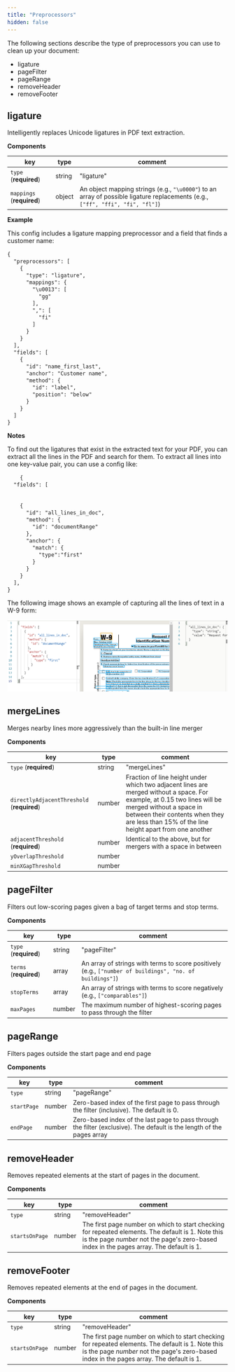 ```yaml
---
title: "Preprocessors"
hidden: false
---
```

The following sections describe the type of preprocessors you can use to clean up your document:

* ligature
* pageFilter
* pageRange
* removeHeader
* removeFooter



ligature
----

Intelligently replaces Unicode ligatures in PDF text extraction.

**Components**

| key                       | type   | comment                                                      |
| ------------------------- | ------ | ------------------------------------------------------------ |
| `type` (**required**)     | string | "ligature"                                                   |
| `mappings` (**required**) | object | An object mapping strings (e.g., `"\u0000"`) to an array of possible ligature replacements (e.g., `["ff", "ffi", "fi", "fl"]`) |

**Example**

This config  includes a  ligature mapping preprocessor and a field that finds a customer name: 

```
{
  "preprocessors": [
    {
      "type": "ligature",
      "mappings": {
        "\u0013": [
          "gg"
        ],
        ",": [
          "fi"
        ]
      }
    }
  ],
  "fields": [
    {
      "id": "name_first_last",
      "anchor": "Customer name",
      "method": {
        "id": "label",
        "position": "below"
      }
    }
  ]
}
```

**Notes**

 To find out the ligatures that exist in the extracted text for your PDF, you can extract all the lines in the PDF and search for them. To extract all lines into one key-value pair, you can use a config like:

```
    {
  "fields": [
    
    
    {
      "id": "all_lines_in_doc",
      "method": {
        "id": "documentRange"
      },
      "anchor": {
        "match": {
          "type":"first"
        }
      }
    }
  ],
}
```

The following image shows an example of capturing all the lines of text in a W-9 form:

![example of capturing all lines](https://raw.githubusercontent.com/sensible-hq/sensible-docs/main/readme-sync/assets/images/v0/all_lines.png)



mergeLines
---


Merges nearby lines more aggressively than the built-in line merger

**Components**

| key                                        | type   | comment                                                      |
| ------------------------------------------ | ------ | ------------------------------------------------------------ |
| `type` (**required**)                      | string | "mergeLines"                                                 |
| `directlyAdjacentThreshold` (**required**) | number | Fraction of line height under which two adjacent lines are merged without a space. For example, at 0.15 two lines will be merged without a space in between their contents when they are less than 15% of the line height apart from one another |
| `adjacentThreshold` (**required**)         | number | Identical to the above, but for mergers with a space in between |
| `yOverlapThreshold`                        | number |                                                              |
| `minXGapThreshold`                         | number |                                                              |







pageFilter
----
Filters out low-scoring pages given a bag of target terms and stop terms. 

**Components** 

| key                    | type   | comment                                                      |
| ---------------------- | ------ | ------------------------------------------------------------ |
| `type` (**required**)  | string | "pageFilter"                                                 |
| `terms` (**required**) | array  | An array of strings with terms to score positively (e.g., `["number of buildings", "no. of buildings"]`) |
| `stopTerms`            | array  | An array of strings with terms to score negatively (e.g., `["comparables"]`) |
| `maxPages`             | number | The maximum number of highest-scoring pages to pass through the filter |

 


pageRange
---

Filters pages outside the start page and end page

**Components** 

| key         | type   | comment                                                      |
| ----------- | ------ | ------------------------------------------------------------ |
| `type`      | string | "pageRange"                                                  |
| `startPage` | number | Zero-based index of the first page to pass through the filter (inclusive).  The default is 0. |
| `endPage`   | number | Zero-based index of the last page to pass through the filter (exclusive). The default is the length of the pages array |

 

removeHeader
----
Removes repeated elements at the start of pages in the document.   

**Components** 

| key            | type   | comment                                                      |
| -------------- | ------ | ------------------------------------------------------------ |
| `type`         | string | "removeHeader"                                               |
| `startsOnPage` | number | The first page number on which to start checking for repeated elements. The default is 1.  Note this is the page *number* not  the page's zero-based index in the pages array. The default is 1. |

removeFooter
----

Removes repeated elements at the end of pages in the document.   

**Components** 

| key            | type   | comment                                                      |
| -------------- | ------ | ------------------------------------------------------------ |
| `type`         | string | "removeHeader"                                               |
| `startsOnPage` | number | The first page number on which to start checking for repeated elements. The default is 1.  Note this is the page *number* not  the page's zero-based index in the pages array. The default is 1. |

